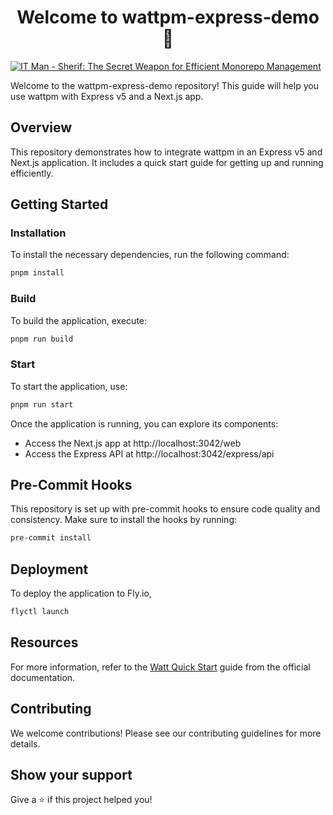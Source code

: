 <h1 align="center">Welcome to wattpm-express-demo 👋</h1>

[![IT Man - Sherif: The Secret Weapon for Efficient Monorepo Management](https://i.ytimg.com/vi/b7sZ3OfZ4KM/hqdefault.jpg)](https://www.youtube.com/watch?v=b7sZ3OfZ4KM)

Welcome to the wattpm-express-demo repository! This guide will help you use wattpm with Express v5 and a Next.js app.

## Overview

This repository demonstrates how to integrate wattpm in an Express v5 and Next.js application. It includes a quick start guide for getting up and running efficiently.

## Getting Started

### Installation

To install the necessary dependencies, run the following command:

```sh
pnpm install
```

### Build

To build the application, execute:

```sh
pnpm run build
```

### Start

To start the application, use:

```sh
pnpm run start
```

Once the application is running, you can explore its components:

- Access the Next.js app at http://localhost:3042/web
- Access the Express API at http://localhost:3042/express/api

## Pre-Commit Hooks

This repository is set up with pre-commit hooks to ensure code quality and consistency. Make sure to install the hooks by running:

```sh
pre-commit install
```

## Deployment

To deploy the application to Fly.io,

```sh
flyctl launch
```

## Resources

For more information, refer to the [Watt Quick Start](https://docs.platformatic.dev/docs/getting-started/quick-start-watt) guide from the official documentation.

## Contributing

We welcome contributions! Please see our contributing guidelines for more details.

## Show your support

Give a ⭐️ if this project helped you!

